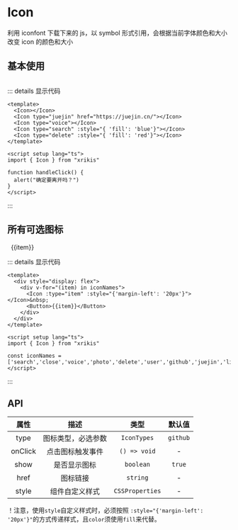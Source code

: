 # Icon
利用 iconfont 下载下来的 js，以 symbol 形式引用，会根据当前字体颜色和大小改变 icon 的颜色和大小

## 基本使用
<div style="display: flex">
  <rz-icon></rz-icon>
  <rz-icon type="juejin" href="https://juejin.cn/"></rz-icon>
  <rz-icon type="voice"></rz-icon>
  <rz-icon type="search" :style="{'width': '20px', 'height': '20px', 'fill': 'blue'}"></rz-icon>
  <rz-icon type="delete" :style="{ 'fill': 'red'}"></rz-icon>
</div>


::: details 显示代码

```vue
<template>
  <Icon></Icon>
  <Icon type="juejin" href="https://juejin.cn/"></Icon>
  <Icon type="voice"></Icon>
  <Icon type="search" :style="{ 'fill': 'blue'}"></Icon>
  <Icon type="delete" :style="{ 'fill': 'red'}"></Icon>
</template>

<script setup lang="ts">
import { Icon } from "xrikis"

function handleClick() {
  alert("确定要离开吗？")
}
</script>

```

:::

## 所有可选图标

<div style="display: flex">
    <div v-for="(item) in ['search','close','voice','photo','delete','user','github','juejin','lightOrDark','loading']">
        <rz-icon :type="item" :style="{'margin-left': '20px'}"></rz-icon>&nbsp;
        <rz-button>{{item}}</rz-button>
    </div>
</div>

::: details 显示代码

```vue
<template>
  <div style="display: flex">
    <div v-for="(item) in iconNames">
      <Icon :type="item" :style="{'margin-left': '20px'}"></Icon>&nbsp;
      <Button>{{item}}</Button>
    </div>
  </div>
</template>

<script setup lang="ts">
import { Icon } from "xrikis"

const iconNames = ['search','close','voice','photo','delete','user','github','juejin','lightOrDark','loading']
</script>

```

:::

## API

|   属性    |    描述     |       类型        |   默认值    |
|:-------:|:---------:|:---------------:|:--------:|
|  type   | 图标类型，必选参数 |   `IconTypes`   | `github` |
| onClick | 点击图标触发事件  |  `() => void`   |    -     |
|  show   |  是否显示图标   |    `boolean`    |  `true`  |
|  href   |   图标链接    |    `string`     |    -     |
|  style  |  组件自定义样式  | `CSSProperties` |    -     |

！注意，使用`style`自定义样式时，必须按照 `:style="{'margin-left': '20px'}"`的方式传递样式，且`color`须使用`fill`来代替。

